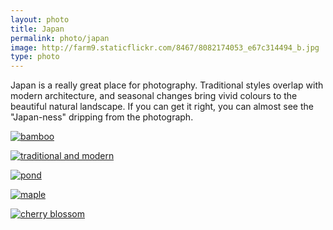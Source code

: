 ```yaml
---
layout: photo
title: Japan
permalink: photo/japan
image: http://farm9.staticflickr.com/8467/8082174053_e67c314494_b.jpg
type: photo
---
```


Japan is a really great place for photography. Traditional styles overlap with
modern architecture, and seasonal changes bring vivid colours to the beautiful
natural landscape. If you can get it right, you can almost see the "Japan-ness"
dripping from the photograph.

[![bamboo](http://farm7.staticflickr.com/6217/6226549804_e9e0f6ca5d_b.jpg)](http://www.flickr.com/photos/mstaniaszek/6226549804/)

[![traditional and modern](http://farm7.staticflickr.com/6178/6226023829_ee3d14ca9d_b.jpg)](http://www.flickr.com/photos/mstaniaszek/6226023829/)

[![pond](http://farm7.staticflickr.com/6167/6226012525_62bd02c986_b.jpg)](http://www.flickr.com/photos/mstaniaszek/6226012525/)

[![maple](http://farm8.staticflickr.com/7004/6503724975_c8714690da_b.jpg)](http://www.flickr.com/photos/mstaniaszek/6503724975/)

[![cherry blossom](http://farm9.staticflickr.com/8467/8082174053_e67c314494_b.jpg)](http://www.flickr.com/photos/mstaniaszek/8082174053/)

